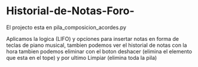 # Historial-de-Notas-Foro-
El projecto esta en pila_composicion_acordes.py

Aplicamos la logica (LIFO) y opciones para insertar notas en forma de teclas de piano musical, tambien podemos ver el historial de notas con la hora
tambien podemos eliminar con el boton deshacer (elimina el elemento que esta en el tope) y por ultimo Limpiar (elimina toda la pila)
